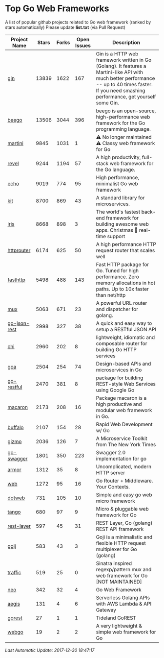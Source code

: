 # Top Go Web Frameworks
A list of popular github projects related to Go web framework (ranked by stars automatically)
Please update **list.txt** (via Pull Request)

| Project Name | Stars | Forks | Open Issues | Description |
| ------------ | ----- | ----- | ----------- | ----------- |
| [gin](https://github.com/gin-gonic/gin) | 13839 | 1622 | 167 | Gin is a HTTP web framework written in Go (Golang). It features a Martini-like API with much better performance -- up to 40 times faster. If you need smashing performance, get yourself some Gin. |
| [beego](https://github.com/astaxie/beego) | 13506 | 3044 | 396 | beego is an open-source, high-performance web framework for the Go programming language. |
| [martini](https://github.com/go-martini/martini) | 9845 | 1031 | 1 | ⚠️ No longer maintained ⚠️  Classy web framework for Go |
| [revel](https://github.com/revel/revel) | 9244 | 1194 | 57 | A high productivity, full-stack web framework for the Go language. |
| [echo](https://github.com/labstack/echo) | 9019 | 774 | 95 | High performance, minimalist Go web framework |
| [kit](https://github.com/go-kit/kit) | 8700 | 869 | 43 | A standard library for microservices. |
| [iris](https://github.com/kataras/iris) | 8668 | 898 | 3 | The world's fastest back-end framework for building awesome web apps. Christmas :gift: real-time support |
| [httprouter](https://github.com/julienschmidt/httprouter) | 6174 | 625 | 50 | A high performance HTTP request router that scales well |
| [fasthttp](https://github.com/valyala/fasthttp) | 5498 | 488 | 143 | Fast HTTP package for Go. Tuned for high performance. Zero memory allocations in hot paths. Up to 10x faster than net/http |
| [mux](https://github.com/gorilla/mux) | 5063 | 671 | 23 | A powerful URL router and dispatcher for golang. |
| [go-json-rest](https://github.com/ant0ine/go-json-rest) | 2998 | 327 | 38 | A quick and easy way to setup a RESTful JSON API |
| [chi](https://github.com/go-chi/chi) | 2960 | 202 | 8 | lightweight, idiomatic and composable router for building Go HTTP services |
| [goa](https://github.com/goadesign/goa) | 2504 | 254 | 74 | Design-based APIs and microservices in Go |
| [go-restful](https://github.com/emicklei/go-restful) | 2470 | 381 | 8 | package for building REST-style Web Services using Google Go |
| [macaron](https://github.com/go-macaron/macaron) | 2173 | 208 | 16 | Package macaron is a high productive and modular web framework in Go. |
| [buffalo](https://github.com/gobuffalo/buffalo) | 2107 | 154 | 28 | Rapid Web Development w/ Go |
| [gizmo](https://github.com/NYTimes/gizmo) | 2036 | 126 | 7 | A Microservice Toolkit from The New York Times |
| [go-swagger](https://github.com/go-swagger/go-swagger) | 1801 | 350 | 223 | Swagger 2.0 implementation for go |
| [armor](https://github.com/labstack/armor) | 1312 | 35 | 8 | Uncomplicated, modern HTTP server |
| [web](https://github.com/gocraft/web) | 1272 | 95 | 16 | Go Router + Middleware. Your Contexts. |
| [dotweb](https://github.com/devfeel/dotweb) | 731 | 105 | 10 | Simple and easy go web micro framework |
| [tango](https://github.com/lunny/tango) | 680 | 97 | 9 | Micro & pluggable web framework for Go |
| [rest-layer](https://github.com/rs/rest-layer) | 597 | 45 | 31 | REST Layer, Go (golang) REST API framework |
| [goji](https://github.com/goji/goji) | 583 | 43 | 3 | Goji is a minimalistic and flexible HTTP request multiplexer for Go (golang) |
| [traffic](https://github.com/pilu/traffic) | 519 | 25 | 0 | Sinatra inspired regexp/pattern mux and web framework for Go [NOT MAINTAINED] |
| [neo](https://github.com/ivpusic/neo) | 342 | 32 | 4 | Go Web Framework |
| [aegis](https://github.com/tmaiaroto/aegis) | 131 | 4 | 6 | Serverless Golang APIs with AWS Lambda & API Gateway |
| [gorest](https://github.com/tideland/gorest) | 27 | 1 | 1 | Tideland GoREST |
| [webgo](https://github.com/bnkamalesh/webgo) | 19 | 2 | 2 | A very lightweight & simple web framework for Go |

*Last Automatic Update: 2017-12-30 18:47:17*